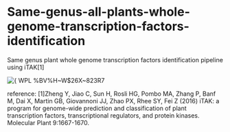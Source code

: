 # Same-genus-all-plants-whole-genome-transcription-factors-identification
Same genus plant whole genome transcription factors identification pipeline using iTAK[1]


![{ WPL %BV%H~W$26X~823R7](https://github.com/user-attachments/assets/2a91400a-88ff-4a48-9cd3-9c20902b8348)



reference:
[1]Zheng Y, Jiao C, Sun H, Rosli HG, Pombo MA, Zhang P, Banf M, Dai X, Martin GB, Giovannoni JJ, Zhao PX, Rhee SY, Fei Z (2016) iTAK: a program for genome-wide prediction and classification of plant transcription factors, transcriptional regulators, and protein kinases. Molecular Plant 9:1667-1670.

